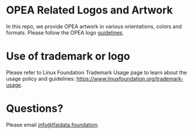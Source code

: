 # OPEA Related Logos and Artwork 
In this repo, we provide OPEA artwork in various orientations, colors and formats.
Please follow the OPEA logo [guidelines](opean_logo_guidelines.pdf). 

# Use of trademark or logo 
Please refer to Linux Foundation Trademark Usage page to learn about the usage policy and guidelines: https://www.linuxfoundation.org/trademark-usage. 

# Questions? 
Please email info@lfaidata.foundation.
